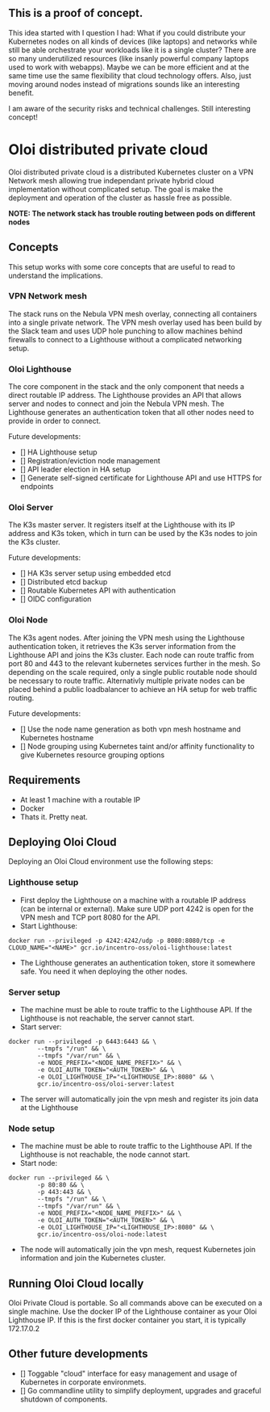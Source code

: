 ## This is a proof of concept.
This idea started with I question I had: What if you could distribute your Kubernetes nodes on all kinds of devices (like laptops) and networks while still be able orchestrate your workloads like it is a single cluster? There are so many underutilized resources (like insanly powerful company laptops used to work with webapps). Maybe we can be more efficient and at the same time use the same flexibility that cloud technology offers. Also, just moving around nodes instead of migrations sounds like an interesting benefit.

I am aware of the security risks and technical challenges. Still interesting concept!

# Oloi distributed private cloud
Oloi distributed private cloud is a distributed Kubernetes cluster on a VPN Network mesh allowing true independant private hybrid cloud implementation without complicated setup.
The goal is make the deployment and operation of the cluster as hassle free as possible.

**NOTE: The network stack has trouble routing between pods on different nodes**

## Concepts
This setup works with some core concepts that are useful to read to understand the implications.

### VPN Network mesh
The stack runs on the Nebula VPN mesh overlay, connecting all containers into a single private network. The VPN mesh overlay used has been build by the Slack team and uses UDP hole punching to allow machines behind firewalls to connect to a Lighthouse without a complicated networking setup.

### Oloi Lighthouse
The core component in the stack and the only component that needs a direct routable IP address. The Lighthouse provides an API that allows server and nodes to connect and join the Nebula VPN mesh. The Lighthouse generates an authentication token that all other nodes need to provide in order to connect.

Future developments:
- [] HA Lighthouse setup
- [] Registration/eviction node management
- [] API leader election in HA setup
- [] Generate self-signed certificate for Lighthouse API and use HTTPS for endpoints

### Oloi Server
The K3s master server. It registers itself at the Lighthouse with its IP address and K3s token, which in turn can be used by the K3s nodes to join the K3s cluster.

Future developments:
- [] HA K3s server setup using embedded etcd
- [] Distributed etcd backup
- [] Routable Kubernetes API with authentication
- [] OIDC configuration

### Oloi Node
The K3s agent nodes. After joining the VPN mesh using the Lighthouse authentication token, it retrieves the K3s server information from the Lighthouse API and joins the K3s cluster. Each node can route traffic from port 80 and 443 to the relevant kubernetes services further in the mesh. So depending on the scale required, only a single public routable node should be necessary to route traffic. Alternativly multiple private nodes can be placed behind a public loadbalancer to achieve an HA setup for web traffic routing.

Future developments:
- [] Use the node name generation as both vpn mesh hostname and Kubernetes hostname
- [] Node grouping using Kubernetes taint and/or affinity functionality to give Kubernetes resource grouping options

## Requirements
- At least 1 machine with a routable IP
- Docker
- Thats it. Pretty neat.

## Deploying Oloi Cloud
Deploying an Oloi Cloud environment use the following steps:

### Lighthouse setup
- First deploy the Lighthouse on a machine with a routable IP address (can be internal or external). Make sure UDP port 4242 is open for the VPN mesh and TCP port 8080 for the API.
- Start Lighthouse:
```
docker run --privileged -p 4242:4242/udp -p 8080:8080/tcp -e CLOUD_NAME="<NAME>" gcr.io/incentro-oss/oloi-lighthouse:latest
```
- The Lighthouse generates an authentication token, store it somewhere safe. You need it when deploying the other nodes.

### Server setup
- The machine must be able to route traffic to the Lighthouse API. If the Lighthouse is not reachable, the server cannot start.
- Start server:
```
docker run --privileged -p 6443:6443 && \
        --tmpfs "/run" && \
        --tmpfs "/var/run" && \
        -e NODE_PREFIX="<NODE_NAME_PREFIX>" && \
        -e OLOI_AUTH_TOKEN="<AUTH_TOKEN>" && \
        -e OLOI_LIGHTHOUSE_IP="<LIGHTHOUSE_IP>:8080" && \
        gcr.io/incentro-oss/oloi-server:latest
```
- The server will automatically join the vpn mesh and register its join data at the Lighthouse

### Node setup
- The machine must be able to route traffic to the Lighthouse API. If the Lighthouse is not reachable, the node cannot start.
- Start node:
```
docker run --privileged && \
        -p 80:80 && \
        -p 443:443 && \
        --tmpfs "/run" && \
        --tmpfs "/var/run" && \
        -e NODE_PREFIX="<NODE_NAME_PREFIX>" && \
        -e OLOI_AUTH_TOKEN="<AUTH_TOKEN>" && \
        -e OLOI_LIGHTHOUSE_IP="<LIGHTHOUSE_IP>:8080" && \
        gcr.io/incentro-oss/oloi-node:latest
```
- The node will automatically join the vpn mesh, request Kubernetes join information and join the Kubernetes cluster.

## Running Oloi Cloud locally
Oloi Private Cloud is portable. So all commands above can be executed on a single machine. Use the docker IP of the Lighthouse container as your Oloi Lighthouse IP. If this is the first docker container you start, it is typically 172.17.0.2

## Other future developments
- [] Toggable "cloud" interface for easy management and usage of Kubernetes in corporate environmets.
- [] Go commandline utility to simplify deployment, upgrades and graceful shutdown of components.